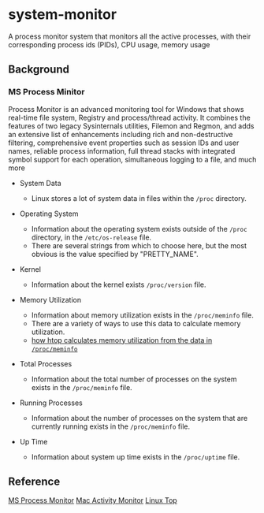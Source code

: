 # system-monitor
A process monitor system that monitors all the active processes, with their corresponding process ids (PIDs), CPU usage, memory usage
## Background
### MS Process Minitor 
Process Monitor is an advanced monitoring tool for Windows that shows real-time file system, Registry and process/thread activity. It combines the features of two legacy Sysinternals utilities, Filemon and Regmon, and adds an extensive list of enhancements including rich and non-destructive filtering, comprehensive event properties such as session IDs and user names, reliable process information, full thread stacks with integrated symbol support for each operation, simultaneous logging to a file, and much more

* System Data
    * Linux stores a lot of system data in files within the `/proc` directory. 

* Operating System
    * Information about the operating system exists outside of the `/proc` directory, in the `/etc/os-release` file.
    * There are several strings from which to choose here, but the most obvious is the value specified by "PRETTY_NAME".

* Kernel
    * Information about the kernel exists `/proc/version` file.
* Memory Utilization
    * Information about memory utilization exists in the `/proc/meminfo` file.
    * There are a variety of ways to use this data to calculate memory utilization.
    * [how htop calculates memory utilization from the data in `/proc/meminfo`](https://stackoverflow.com/questions/41224738/how-to-calculate-system-memory-usage-from-proc-meminfo-like-htop/41251290#41251290)

* Total Processes
    * Information about the total number of processes on the system exists in the `/proc/meminfo` file.
* Running Processes
    * Information about the number of processes on the system that are currently running exists in the `/proc/meminfo` file.
* Up Time
    * Information about system up time exists in the `/proc/uptime` file.

## Reference
[MS Process Monitor](https://docs.microsoft.com/en-us/sysinternals/downloads/procmon)
[Mac Activity Monitor](https://support.apple.com/guide/activity-monitor/welcome/mac)
[Linux Top](https://man7.org/linux/man-pages/man1/top.1.html)

